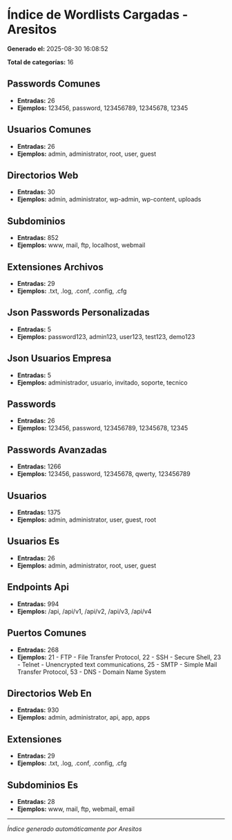 # Índice de Wordlists Cargadas - Aresitos

**Generado el:** 2025-08-30 16:08:52

**Total de categorías:** 16

## Passwords Comunes
- **Entradas:** 26
- **Ejemplos:** 123456, password, 123456789, 12345678, 12345

## Usuarios Comunes
- **Entradas:** 26
- **Ejemplos:** admin, administrator, root, user, guest

## Directorios Web
- **Entradas:** 30
- **Ejemplos:** admin, administrator, wp-admin, wp-content, uploads

## Subdominios
- **Entradas:** 852
- **Ejemplos:** www, mail, ftp, localhost, webmail

## Extensiones Archivos
- **Entradas:** 29
- **Ejemplos:** .txt, .log, .conf, .config, .cfg

## Json Passwords Personalizadas
- **Entradas:** 5
- **Ejemplos:** password123, admin123, user123, test123, demo123

## Json Usuarios Empresa
- **Entradas:** 5
- **Ejemplos:** administrador, usuario, invitado, soporte, tecnico

## Passwords
- **Entradas:** 26
- **Ejemplos:** 123456, password, 123456789, 12345678, 12345

## Passwords Avanzadas
- **Entradas:** 1266
- **Ejemplos:** 123456, password, 12345678, qwerty, 123456789

## Usuarios
- **Entradas:** 1375
- **Ejemplos:** admin, administrator, user, guest, root

## Usuarios Es
- **Entradas:** 26
- **Ejemplos:** admin, administrator, root, user, guest

## Endpoints Api
- **Entradas:** 994
- **Ejemplos:** /api, /api/v1, /api/v2, /api/v3, /api/v4

## Puertos Comunes
- **Entradas:** 268
- **Ejemplos:** 21 - FTP - File Transfer Protocol, 22 - SSH - Secure Shell, 23 - Telnet - Unencrypted text communications, 25 - SMTP - Simple Mail Transfer Protocol, 53 - DNS - Domain Name System

## Directorios Web En
- **Entradas:** 930
- **Ejemplos:** admin, administrator, api, app, apps

## Extensiones
- **Entradas:** 29
- **Ejemplos:** .txt, .log, .conf, .config, .cfg

## Subdominios Es
- **Entradas:** 28
- **Ejemplos:** www, mail, ftp, webmail, email

---
*Índice generado automáticamente por Aresitos*
